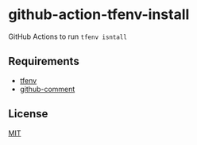 # github-action-tfenv-install

GitHub Actions to run `tfenv isntall`

## Requirements

* [tfenv](https://github.com/tfutils/tfenv)
* [github-comment](https://github.com/suzuki-shunsuke/github-comment)

## License

[MIT](LICENSE)
